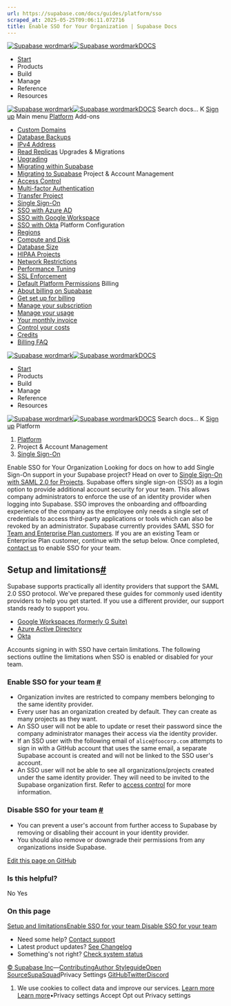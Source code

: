 ```yaml
---
url: https://supabase.com/docs/guides/platform/sso
scraped_at: 2025-05-25T09:06:11.072716
title: Enable SSO for Your Organization | Supabase Docs
---
```


[![Supabase wordmark](https://supabase.com/docs/_next/image?url=%2Fdocs%2Fsupabase-dark.svg&w=256&q=75)![Supabase wordmark](https://supabase.com/docs/_next/image?url=%2Fdocs%2Fsupabase-light.svg&w=256&q=75)DOCS](https://supabase.com/docs)
  * [Start](https://supabase.com/docs/guides/getting-started)
  * Products 
  * Build 
  * Manage 
  * Reference 
  * Resources 


[![Supabase wordmark](https://supabase.com/docs/_next/image?url=%2Fdocs%2Fsupabase-dark.svg&w=256&q=75)![Supabase wordmark](https://supabase.com/docs/_next/image?url=%2Fdocs%2Fsupabase-light.svg&w=256&q=75)DOCS](https://supabase.com/docs)
Search docs...
K
[Sign up](https://supabase.com/dashboard)
Main menu
[Platform](https://supabase.com/docs/guides/platform)
Add-ons
  * [Custom Domains](https://supabase.com/docs/guides/platform/custom-domains)
  * [Database Backups](https://supabase.com/docs/guides/platform/backups)
  * [IPv4 Address](https://supabase.com/docs/guides/platform/ipv4-address)
  * [Read Replicas](https://supabase.com/docs/guides/platform/read-replicas)
Upgrades & Migrations
  * [Upgrading](https://supabase.com/docs/guides/platform/upgrading)
  * [Migrating within Supabase](https://supabase.com/docs/guides/platform/migrating-within-supabase)
  * [Migrating to Supabase](https://supabase.com/docs/guides/platform/migrating-to-supabase)
Project & Account Management
  * [Access Control](https://supabase.com/docs/guides/platform/access-control)
  * [Multi-factor Authentication](https://supabase.com/docs/guides/platform/multi-factor-authentication)
  * [Transfer Project](https://supabase.com/docs/guides/platform/project-transfer)
  * [Single Sign-On](https://supabase.com/docs/guides/platform/sso)
  * [SSO with Azure AD](https://supabase.com/docs/guides/platform/sso/azure)
  * [SSO with Google Workspace](https://supabase.com/docs/guides/platform/sso/gsuite)
  * [SSO with Okta](https://supabase.com/docs/guides/platform/sso/okta)
Platform Configuration
  * [Regions](https://supabase.com/docs/guides/platform/regions)
  * [Compute and Disk](https://supabase.com/docs/guides/platform/compute-and-disk)
  * [Database Size](https://supabase.com/docs/guides/platform/database-size)
  * [HIPAA Projects](https://supabase.com/docs/guides/platform/hipaa-projects)
  * [Network Restrictions](https://supabase.com/docs/guides/platform/network-restrictions)
  * [Performance Tuning](https://supabase.com/docs/guides/platform/performance)
  * [SSL Enforcement](https://supabase.com/docs/guides/platform/ssl-enforcement)
  * [Default Platform Permissions](https://supabase.com/docs/guides/platform/permissions)
Billing
  * [About billing on Supabase](https://supabase.com/docs/guides/platform/billing-on-supabase)
  * [Get set up for billing](https://supabase.com/docs/guides/platform/get-set-up-for-billing)
  * [Manage your subscription](https://supabase.com/docs/guides/platform/manage-your-subscription)
  * [Manage your usage](https://supabase.com/docs/guides/platform/manage-your-usage)
  * [Your monthly invoice](https://supabase.com/docs/guides/platform/your-monthly-invoice)
  * [Control your costs](https://supabase.com/docs/guides/platform/cost-control)
  * [Credits](https://supabase.com/docs/guides/platform/credits)
  * [Billing FAQ](https://supabase.com/docs/guides/platform/billing-faq)


[![Supabase wordmark](https://supabase.com/docs/_next/image?url=%2Fdocs%2Fsupabase-dark.svg&w=256&q=75)![Supabase wordmark](https://supabase.com/docs/_next/image?url=%2Fdocs%2Fsupabase-light.svg&w=256&q=75)DOCS](https://supabase.com/docs)
  * [Start](https://supabase.com/docs/guides/getting-started)
  * Products 
  * Build 
  * Manage 
  * Reference 
  * Resources 


[![Supabase wordmark](https://supabase.com/docs/_next/image?url=%2Fdocs%2Fsupabase-dark.svg&w=256&q=75)![Supabase wordmark](https://supabase.com/docs/_next/image?url=%2Fdocs%2Fsupabase-light.svg&w=256&q=75)DOCS](https://supabase.com/docs)
Search docs...
K
[Sign up](https://supabase.com/dashboard)
Platform
  1. [Platform](https://supabase.com/docs/guides/platform)
  2. Project & Account Management
  3. [Single Sign-On](https://supabase.com/docs/guides/platform/sso)


Enable SSO for Your Organization
Looking for docs on how to add Single Sign-On support in your Supabase project? Head on over to [Single Sign-On with SAML 2.0 for Projects](https://supabase.com/docs/guides/auth/enterprise-sso/auth-sso-saml).
Supabase offers single sign-on (SSO) as a login option to provide additional account security for your team. This allows company administrators to enforce the use of an identity provider when logging into Supabase. SSO improves the onboarding and offboarding experience of the company as the employee only needs a single set of credentials to access third-party applications or tools which can also be revoked by an administrator.
Supabase currently provides SAML SSO for [Team and Enterprise Plan customers](https://supabase.com/pricing). If you are an existing Team or Enterprise Plan customer, continue with the setup below. Once completed, [contact us](https://supabase.com/dashboard/support/new?category=Login_issues&subject=Enquiry%20about%20setting%20up%20SSO&message=I%20would%20like%20to%20set%20up%20SAML%20SSO%20for%20my%20team%20and%20have%20followed%20https://supabase.com/docs/guides/platform/sso%20and%20configured%20my%20provider%20%0A%0APlease%20attach%20the%20IDP%20metadata%20in%20the%20attachments%20below) to enable SSO for your team.
## Setup and limitations[#](https://supabase.com/docs/guides/platform/sso#setup-and-limitations)
Supabase supports practically all identity providers that support the SAML 2.0 SSO protocol. We've prepared these guides for commonly used identity providers to help you get started. If you use a different provider, our support stands ready to support you.
  * [Google Workspaces (formerly G Suite)](https://supabase.com/docs/guides/platform/sso/gsuite)
  * [Azure Active Directory](https://supabase.com/docs/guides/platform/sso/azure)
  * [Okta](https://supabase.com/docs/guides/platform/sso/okta)


Accounts signing in with SSO have certain limitations. The following sections outline the limitations when SSO is enabled or disabled for your team.
### Enable SSO for your team [#](https://supabase.com/docs/guides/platform/sso#enable-sso)
  * Organization invites are restricted to company members belonging to the same identity provider.
  * Every user has an organization created by default. They can create as many projects as they want.
  * An SSO user will not be able to update or reset their password since the company administrator manages their access via the identity provider.
  * If an SSO user with the following email of `alice@foocorp.com` attempts to sign in with a GitHub account that uses the same email, a separate Supabase account is created and will not be linked to the SSO user's account.
  * An SSO user will not be able to see all organizations/projects created under the same identity provider. They will need to be invited to the Supabase organization first. Refer to [access control](https://supabase.com/docs/guides/platform/access-control) for more information.


### Disable SSO for your team [#](https://supabase.com/docs/guides/platform/sso#disable-sso)
  * You can prevent a user's account from further access to Supabase by removing or disabling their account in your identity provider.
  * You should also remove or downgrade their permissions from any organizations inside Supabase.

[Edit this page on GitHub ](https://github.com/supabase/supabase/blob/master/apps/docs/content/guides/platform/sso.mdx)
### Is this helpful?
No Yes
### On this page
[Setup and limitations](https://supabase.com/docs/guides/platform/sso#setup-and-limitations)[Enable SSO for your team ](https://supabase.com/docs/guides/platform/sso#enable-sso)[Disable SSO for your team ](https://supabase.com/docs/guides/platform/sso#disable-sso)
  * Need some help?
[Contact support](https://supabase.com/support)
  * Latest product updates?
[See Changelog](https://supabase.com/changelog)
  * Something's not right?
[Check system status](https://status.supabase.com/)


[© Supabase Inc](https://supabase.com/)—[Contributing](https://github.com/supabase/supabase/blob/master/apps/docs/DEVELOPERS.md)[Author Styleguide](https://github.com/supabase/supabase/blob/master/apps/docs/CONTRIBUTING.md)[Open Source](https://supabase.com/open-source)[SupaSquad](https://supabase.com/supasquad)Privacy Settings
[GitHub](https://github.com/supabase/supabase)[Twitter](https://twitter.com/supabase)[Discord](https://discord.supabase.com/)
  1. We use cookies to collect data and improve our services. [Learn more](https://supabase.com/privacy#8-cookies-and-similar-technologies-used-on-our-european-services)
[Learn more](https://supabase.com/privacy#8-cookies-and-similar-technologies-used-on-our-european-services)•Privacy settings
Accept Opt out Privacy settings



